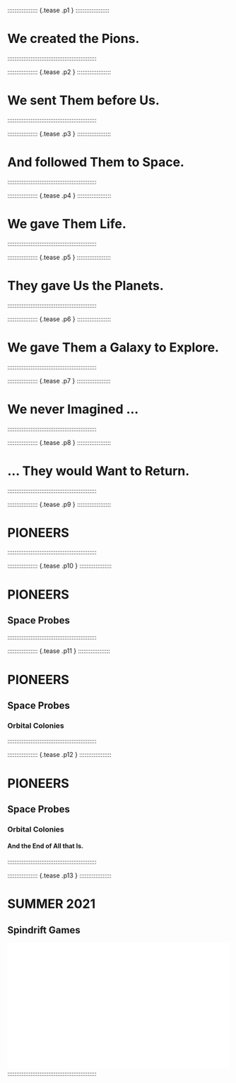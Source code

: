 ::::::::::::::::: {.tease .p1 } :::::::::::::::::::
# We created the Pions.
::::::::::::::::::::::::::::::::::::::::::::::::::

::::::::::::::::: {.tease .p2 } :::::::::::::::::::
# We sent Them before Us.
::::::::::::::::::::::::::::::::::::::::::::::::::

::::::::::::::::: {.tease .p3 } :::::::::::::::::::
# And followed Them to Space.
::::::::::::::::::::::::::::::::::::::::::::::::::

::::::::::::::::: {.tease .p4 } :::::::::::::::::::
# We gave Them Life.
::::::::::::::::::::::::::::::::::::::::::::::::::

::::::::::::::::: {.tease .p5 } :::::::::::::::::::
# They gave Us the Planets.
::::::::::::::::::::::::::::::::::::::::::::::::::

::::::::::::::::: {.tease .p6 } :::::::::::::::::::
# We gave Them a Galaxy to Explore.
::::::::::::::::::::::::::::::::::::::::::::::::::

::::::::::::::::: {.tease .p7 } :::::::::::::::::::
# We never Imagined ...
::::::::::::::::::::::::::::::::::::::::::::::::::

::::::::::::::::: {.tease .p8 } :::::::::::::::::::
# ... They would Want to Return.
::::::::::::::::::::::::::::::::::::::::::::::::::

::::::::::::::::: {.tease .p9 } :::::::::::::::::::
# PIONEERS
::::::::::::::::::::::::::::::::::::::::::::::::::

::::::::::::::::: {.tease .p10 } ::::::::::::::::::
# PIONEERS
## Space Probes
::::::::::::::::::::::::::::::::::::::::::::::::::

::::::::::::::::: {.tease .p11 } ::::::::::::::::::
# PIONEERS
## Space Probes
### Orbital Colonies
::::::::::::::::::::::::::::::::::::::::::::::::::

::::::::::::::::: {.tease .p12 } ::::::::::::::::::
# PIONEERS
## Space Probes
### Orbital Colonies
#### And the End of All that Is.
::::::::::::::::::::::::::::::::::::::::::::::::::

::::::::::::::::: {.tease .p13 } ::::::::::::::::::
# SUMMER 2021
## Spindrift Games

![Teaser](art//illuminated-lumen-logo-white.png)
::::::::::::::::::::::::::::::::::::::::::::::::::
